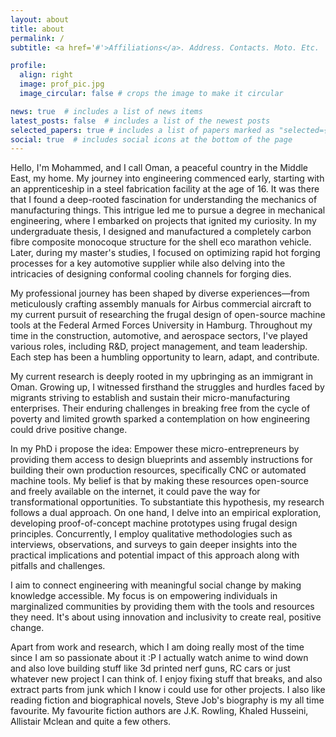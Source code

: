 ```yaml
---
layout: about
title: about
permalink: /
subtitle: <a href='#'>Affiliations</a>. Address. Contacts. Moto. Etc.

profile:
  align: right
  image: prof_pic.jpg
  image_circular: false # crops the image to make it circular

news: true  # includes a list of news items
latest_posts: false  # includes a list of the newest posts
selected_papers: true # includes a list of papers marked as "selected={true}"
social: true  # includes social icons at the bottom of the page
---
```


Hello, I'm Mohammed, and I call Oman, a peaceful country in the Middle East, my home. My journey into engineering commenced early, starting with an apprenticeship in a steel fabrication facility at the age of 16. It was there that I found a deep-rooted fascination for understanding the mechanics of manufacturing things. This intrigue led me to pursue a degree in mechanical engineering, where I embarked on projects that ignited my curiosity. In my undergraduate thesis, I designed and manufactured a completely carbon fibre composite monocoque structure for the shell eco marathon vehicle. Later, during my master's studies, I focused on optimizing rapid hot forging processes for a key automotive supplier while also delving into the intricacies of designing conformal cooling channels for forging dies. 

My professional journey has been shaped by diverse experiences—from meticulously crafting assembly manuals for Airbus commercial aircraft to my current pursuit of researching the frugal design of open-source machine tools at the Federal Armed Forces University in Hamburg. Throughout my time in the construction, automotive, and aerospace sectors, I've played various roles, including R&D, project management, and team leadership. Each step has been a humbling opportunity to learn, adapt, and contribute.
 
My current research is deeply rooted in my upbringing as an immigrant in Oman. Growing up, I witnessed firsthand the struggles and hurdles faced by migrants striving to establish and sustain their micro-manufacturing enterprises. Their enduring challenges in breaking free from the cycle of poverty and limited growth sparked a contemplation on how engineering could drive positive change.

In my PhD i propose the idea: Empower these micro-entrepreneurs by providing them access to design blueprints and assembly instructions for building their own production resources, specifically CNC or automated machine tools. My belief is that by making these resources open-source and freely available on the internet, it could pave the way for transformational opportunities. To substantiate this hypothesis, my research follows a dual approach. On one hand, I delve into an empirical exploration, developing proof-of-concept machine prototypes using frugal design principles. Concurrently, I employ qualitative methodologies such as interviews, observations, and surveys to gain deeper insights into the practical implications and potential impact of this approach along with pitfalls and challenges.

I aim to connect engineering with meaningful social change by making knowledge accessible. My focus is on empowering individuals in marginalized communities by providing them with the tools and resources they need. It's about using innovation and inclusivity to create real, positive change.

Apart from work and research, which I am doing really most of the time since I am so passionate about it :P I actually watch anime to wind down and also love building stuff like 3d printed nerf guns, RC cars or just whatever new project I can think of. I enjoy fixing stuff that breaks, and also extract parts from junk which I know i could use for other projects. I also like reading fiction and biographical novels, Steve Job's biography is my all time favourite. My favourite fiction authors are J.K. Rowling, Khaled Husseini, Allistair Mclean and quite a few others.  

<!--So my tentative thesis title is 'Exploring the potential of open source machine tools (OSMT) for the sustainable and cost-effective development of microenterprises in resource constrained settings'. Open source machine tools or OSMT was not an academic term until we coined it in our first conference paper at the CPSL in Vancouver in early 2022. OSMT are machine tools whose blueprints are made freely available on the internet for anyone to access, use, modify, replicate or even sell the machines produced using the designs.My research revolves around investigating how machine tools can be designed for low resource contexts and what challenges and barriers would affect their adoption and diffusion. I use resource constrained migrant run manufacturing micro-enterprises (ME) in Oman as a case study for my work. 

To that effect, I intend to design 4 open source machine tools namely a CNC gas cutter, a CNC milling router, a semi automated large diameter pipe bending machine and a 3D printer. These technologies are not the bleeding edge of technologies but rather outdated in industrialized countries. Moreover, considering how everyone is already talking about the 5th and 6th industrial revolutions, while many manufacturing microenterprises in developing and least developing countries are still using labour intensive and inefficient analog machine tools. Their access to more modern technologies is limited by their limited resources, research capabilities, literacy levels etc.Therefore the divide between the industrialized economies and developing economies is widening and as a result wealth distribution is becoming more and more distorted. 

My work is interdisciplinary since my topic is a socio-technical one. So even though i do work on the engineering design of machines, I do it by keeping the social context of the end user in mind. I do this by carrying out field work that involves qualitative interviews, field observations and focus groups.

Our group brings together people from different disciplines such as engineering, social sciences, geography, economics and law. The crux of our research is really exploring the nexus between open source hardware (OSH) and society.  -->